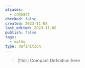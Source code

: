```yaml
---
aliases:
  - compact
checked: false
created: 2023-11-08
last_edited: 2023-11-08
publish: false
tags:
  - maths
type: definition
---
```

>[!tldr] Compact
>Definition here

